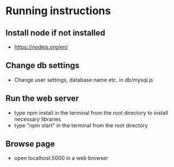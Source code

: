 # Running instructions

## Install node if not installed
* https://nodejs.org/en/

## Change db settings
* Change user settings, database name etc. in db/mysql.js

## Run the web server
* type npm install in the terminal from the root directory to install necessary libraries
* type "npm start" in the terminal from the root directory

## Browse page
* open localhost:5000 in a web browser
